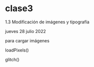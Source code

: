 # clase3

1.3 Modificación de imágenes y tipografía

jueves 28 julio 2022

para cargar imágenes

loadPixels()

glitch()